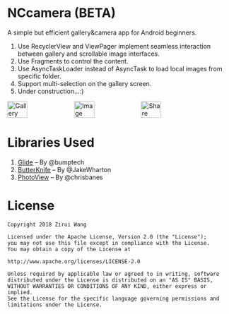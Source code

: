 # NCcamera (BETA)
A simple but efficient gallery&camera app for Android beginners.

1. Use RecyclerView and ViewPager implement seamless interaction between gallery and scrollable image interfaces.
2. Use Fragments to control the content.
3. Use AsyncTaskLoader instead of AsyncTask to load local images from specific folder.
4. Support multi-selection on the gallery screen.
5. Under construction...:)

<div style="display:flex;">
<img alt="Gallery" src="http://i64.tinypic.com/3325ra1.png" width="30%">
<img alt="Image" src="http://i64.tinypic.com/f1ihb9.png" width="30%">
<img alt="Share" src="http://i63.tinypic.com/2croav5.png" width="30%">
</div>

# Libraries Used

1. [Glide](https://github.com/bumptech/glide) – By @bumptech
2. [ButterKnife](https://github.com/JakeWharton/butterknife) – By @JakeWharton
3. [PhotoView](https://github.com/chrisbanes/PhotoView) – By @chrisbanes

# License

    Copyright 2018 Zirui Wang
    
    Licensed under the Apache License, Version 2.0 (the "License");
    you may not use this file except in compliance with the License.
    You may obtain a copy of the License at
    
    http://www.apache.org/licenses/LICENSE-2.0
    
    Unless required by applicable law or agreed to in writing, software
    distributed under the License is distributed on an "AS IS" BASIS,
    WITHOUT WARRANTIES OR CONDITIONS OF ANY KIND, either express or implied.
    See the License for the specific language governing permissions and
    limitations under the License.


